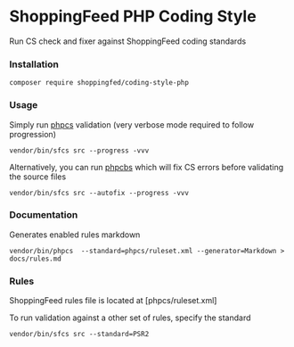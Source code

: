 # ShoppingFeed PHP Coding Style

Run CS check and fixer against ShoppingFeed coding standards

### Installation

```
composer require shoppingfed/coding-style-php
```

### Usage

Simply run [phpcs](https://github.com/squizlabs/PHP_CodeSniffer) validation (very verbose mode required to follow progression)

```
vendor/bin/sfcs src --progress -vvv
```

Alternatively, you can run [phpcbs](https://github.com/squizlabs/PHP_CodeSniffer/wiki/Fixing-Errors-Automatically) which will fix CS errors before validating the source files

```
vendor/bin/sfcs src --autofix --progress -vvv
```

### Documentation

Generates enabled rules markdown

```
vendor/bin/phpcs  --standard=phpcs/ruleset.xml --generator=Markdown > docs/rules.md
```

### Rules

ShoppingFeed rules file is located at [phpcs/ruleset.xml]

To run validation against a other set of rules, specify the standard

```
vendor/bin/sfcs src --standard=PSR2
```